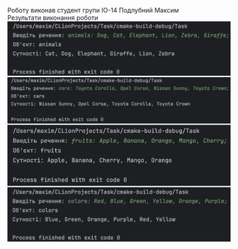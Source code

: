 Роботу виконав студент групи ІО-14 Подлубний Максим  
Результати виконання роботи  
![Приклад 1](images/Example_1.png)
![Приклад 2](images/Example_2.png)
![Приклад 3](images/Example_3.png)
![Приклад 4](images/Example_4.png)

